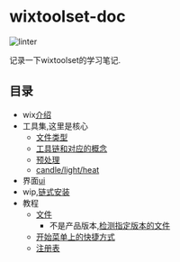 # wixtoolset-doc

![linter](https://github.com/63isOK/wixtoolset-doc/workflows/linter/badge.svg)

记录一下wixtoolset的学习笔记.

## 目录

- wix[介绍](/posts/wix.md)
- 工具集,这里是核心
  - [文件类型](/posts/file-type.md)
  - [工具链和对应的概念](/posts/tools.md)
  - [预处理](/posts/preprocessor.md)
  - [candle/light/heat](/posts/my-tools.md)
- 界面[ui](/posts/ui.md)
- wip,[链式安装](/posts/bundle.md)
- 教程
  - [文件](/posts/file.md)
    - 不是产品版本,[检测指定版本的文件](/posts/file-version.md)
  - [开始菜单上的快捷方式](/posts/shortcut.md)
  - [注册表](/posts/reg.md)
